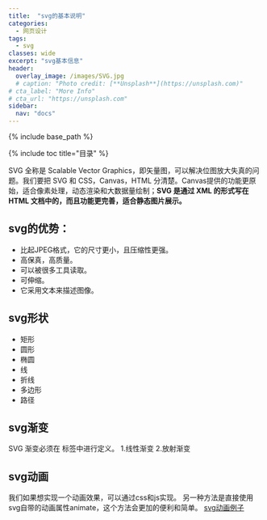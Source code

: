 ```yaml
---
title:  "svg的基本说明"
categories: 
  - 网页设计
tags:
  - svg
classes: wide
excerpt: "svg基本信息"
header:
  overlay_image: /images/SVG.jpg
  # caption: "Photo credit: [**Unsplash**](https://unsplash.com)"
# cta_label: "More Info"
# cta_url: "https://unsplash.com"
sidebar:
  nav: "docs"
---
```


{% include base_path %}

{% include toc title="目录" %}

SVG 全称是 Scalable Vector Graphics，即矢量图，可以解决位图放大失真的问题。我们要把 SVG 和 CSS，Canvas，HTML 分清楚。Canvas提供的功能更原始，适合像素处理，动态渲染和大数据量绘制；**SVG 是通过 XML 的形式写在 HTML 文档中的，而且功能更完善，适合静态图片展示。**

## svg的优势：
* 比起JPEG格式，它的尺寸更小，且压缩性更强。
* 高保真，高质量。
* 可以被很多工具读取。
* 可伸缩。
* 它采用文本来描述图像。

## svg形状
* 矩形 <rect>
* 圆形 <circle>
* 椭圆 <ellipse>
* 线 <line>
* 折线 <polyline>
* 多边形 <polygon>
* 路径 <path>

## svg渐变
SVG 渐变必须在 <defs> 标签中进行定义。
1.线性渐变<linearGradient>
2.放射渐变<radialGradient> 

## svg动画
我们如果想实现一个动画效果，可以通过css和js实现。
另一种方法是直接使用svg自带的动画属性animate，这个方法会更加的便利和简单。
[svg动画例子](https://www.villainhr.com/page/2017/05/01/SVG%20%E5%8A%A8%E7%94%BB%E7%B2%BE%E9%AB%93)
